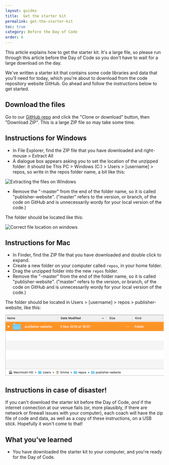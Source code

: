 ```yaml
---
layout: guides
title:  Get the starter kit
permalink: get-the-starter-kit
toc: true
category: Before the Day of Code
order: 6
---
```


<p class="content__abstract">
  This article explains how to get the starter kit. It's a large file, so please run through this article before the Day of Code so you don't have to wait for a large download on the day.
</p>

We've written a starter kit that contains some code libraries and data that you'll need for today, which you're about to download from the code repository website GitHub. Go ahead and follow the instructions below to get started.

## Download the files

Go to our [GitHub repo](https://github.com/GeneralProducts/publisher-website) and click the "Clone or download" button, then "Download ZIP". This is a large ZIP file so may take some time.

## Instructions for Windows

* In File Explorer, find the ZIP file that you have downloaded and right-mouse > Extract All
* A dialogue box appears asking you to set the location of the unzipped folder: it should be This PC > Windows (C:) > Users > [username] > repos, so write in the repos folder name, a bit like this:

![Extracting the files on Windows](/assets/images/extract-win.JPG)

* Remove the "-master" from the end of the folder name, so it is called "publisher-website". ("master" refers to the version, or branch, of the code on GitHub and is unnecessarily wordy for your local version of the code.)

The folder should be located like this:

![Correct file location on windows](/assets/images/win-home.JPG)

## Instructions for Mac

* In Finder, find the ZIP file that you have downloaded and double click to expand.
* Create a new folder on your computer called `repos`, in your home folder.
* Drag the unzipped folder into the new `repos` folder.
* Remove the "-master" from the end of the folder name, so it is called "publisher-website". ("master" refers to the version, or branch, of the code on GitHub and is unnecessarily wordy for your local version of the code.)

The folder should be located in Users > [username] > repos > publisher-website, like this:

![Correct file location on mac](/assets/images/mac-home.png)

## Instructions in case of disaster!

If you can't download the starter kit before the Day of Code, _and_ if the internet connection at our venue fails (or, more plausibly, if there are network or firewall issues with your computer), each coach will have the zip file of code and data, as well as a copy of these instructions, on a USB stick. Hopefully it won't come to that!

## What you’ve learned

* You have downloaded the starter kit to your computer, and you're ready for the Day of Code.

